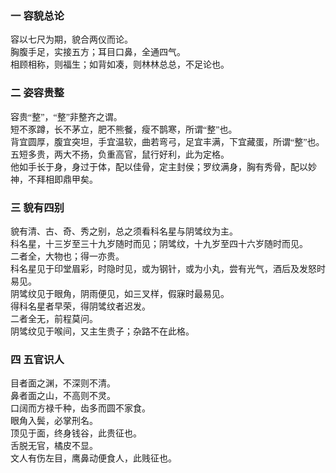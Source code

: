 <font face=楷体>

### 一 容貌总论




容以七尺为期，貌合两仪而论。  
胸腹手足，实接五方；耳目口鼻，全通四气。  
相顾相称，则福生；如背如凑，则林林总总，不足论也。  




### 二 姿容贵整




容贵“整”，“整”非整齐之谓。  
短不豕蹲，长不茅立，肥不熊餐，瘦不鹊寒，所谓“整”也。  
背宜圆厚，腹宜突坦，手宜温软，曲若弯弓，足宜丰满，下宜藏蛋，所谓“整”也。  
五短多贵，两大不扬，负重高官，鼠行好利，此为定格。  
他如手长于身，身过于体，配以佳骨，定主封侯；罗纹满身，胸有秀骨，配以妙神，不拜相即鼎甲矣。  


### 三 貌有四别




貌有清、古、奇、秀之别，总之须看科名星与阴骘纹为主。  
科名星，十三岁至三十九岁随时而见；阴骘纹，十九岁至四十六岁随时而见。  
二者全，大物也；得一亦贵。  
科名星见于印堂眉彩，时隐时见，或为钢针，或为小丸，尝有光气，酒后及发怒时易见。  
阴骘纹见于眼角，阴雨便见，如三叉样，假寐时最易见。  
得科名星者早荣，得阴骘纹者迟发。  
二者全无，前程莫问。  
阴骘纹见于喉间，又主生贵子；杂路不在此格。  



### 四 五官识人




目者面之渊，不深则不清。  
鼻者面之山，不高则不灵。  
口阔而方禄千种，齿多而圆不家食。  
眼角入鬓，必掌刑名。  
顶见于面，终身钱谷，此贵征也。  
舌脱无官，橘皮不显。  
文人有伤左目，鹰鼻动便食人，此贱征也。  



</font>